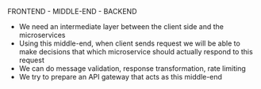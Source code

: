 FRONTEND  -  MIDDLE-END  -  BACKEND

- We need an intermediate layer between the client side and the microservices
- Using this middle-end, when client sends request we will be able to make decisions that which microservice should actually respond to this request
- We can do message validation, response transformation, rate limiting
- We try to prepare an API gateway that acts as this middle-end